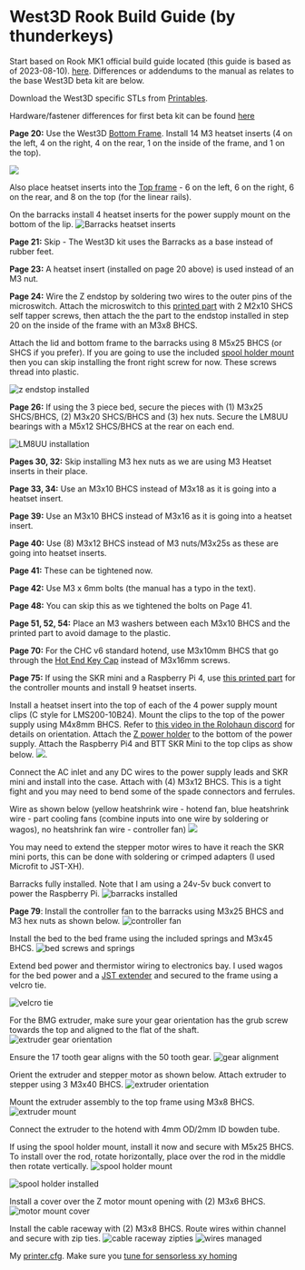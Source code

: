 # West3D Rook Build Guide (by thunderkeys)

Start based on Rook MK1 official build guide located (this guide is based as of 2023-08-10).   [here](https://drive.google.com/file/d/1Nc4iz1Pq0eWxs1gyqM3IEtTrQ-v9zu7r/view).  Differences or addendums to the manual as relates to the base West3D beta kit are below.

Download the West3D specific STLs from [Printables](https://www.printables.com/model/527671-west3d-rook-kit-supplemental-and-recommended-files).

Hardware/fastener differences for first beta kit can be found [here](https://docs.google.com/spreadsheets/d/1AoWmQpuaMPSvE4AcOIU-bLFHbUhuz8i3ynFlrqD2oZg/edit?usp=sharing)

**Page 20:** Use the West3D [Bottom Frame](https://www.printables.com/model/527671-west3d-rook-kit-supplemental-and-recommended-files/files#preview:file-Qj8dy).  Install 14 M3 heatset inserts (4 on the left, 4 on the right, 4 on the rear, 1 on the inside of the frame, and 1 on the top).

![](images/bottom-frame-heatsets.jpg)

Also place heatset inserts into the [Top frame](https://www.printables.com/model/527671-west3d-rook-kit-supplemental-and-recommended-files/files#preview:file-Qj8dr) - 6 on the left, 6 on the right, 6 on the rear, and 8 on the top (for the linear rails).

On the barracks install 4 heatset inserts for the power supply mount on the bottom of the lip.
![Barracks heatset inserts](images/barracks-heatsets-for-powersupply.jpg)

**Page 21:** Skip - The West3D kit uses the Barracks as a base instead of rubber feet.

**Page 23:** A heatset insert (installed on page 20 above) is used instead of an M3 nut.

**Page 24:** Wire the Z endstop by soldering two wires to the outer pins of the microswitch.  Attach the microswitch to this [printed part](https://www.printables.com/model/527671-west3d-rook-kit-supplemental-and-recommended-files/files#preview:file-uIERz) with 2 M2x10 SHCS self tapper screws, then attach the the part to the endstop installed in step 20 on the inside of the frame with an M3x8 BHCS.

Attach the lid and bottom frame to the barracks using 8 M5x25 BHCS (or SHCS if you prefer).  If you are going to use the included [spool holder mount](https://www.printables.com/model/527671-west3d-rook-kit-supplemental-and-recommended-files/files#preview:file-896Jm) then you can skip installing the front right screw for now.  These screws thread into plastic.

![z endstop installed](images/z-endstop-m2x10.jpg)

**Page 26:** If using the 3 piece bed, secure the pieces with (1) M3x25 SHCS/BHCS, (2) M3x20 SHCS/BHCS and (3) hex nuts. Secure the LM8UU bearings with a M5x12 SHCS/BHCS at the rear on each end.

![LM8UU installation](images/bed-lm8uu-screws-m5x12.jpg)

**Pages 30, 32:** Skip installing M3 hex nuts as we are using M3 Heatset inserts in their place.

**Page 33, 34:** Use an M3x10 BHCS instead of M3x18 as it is going into a heatset insert.

**Page 39:** Use an M3x10 BHCS instead of M3x16 as it is going into a heatset insert.

**Page 40:** Use (8) M3x12 BHCS instead of M3 nuts/M3x25s as these are going into heatset inserts.

**Page 41:** These can be tightened now.

**Page 42:** Use M3 x 6mm bolts (the manual has a typo in the text).

**Page 48:** You can skip this as we tightened the bolts on Page 41.

**Page 51, 52, 54:** Place an M3 washers between each M3x10 BHCS and the printed part to avoid damage to the plastic.

**Page 70:** For the CHC v6 standard hotend, use M3x10mm BHCS that go through the [Hot End Key Cap](https://www.printables.com/model/527671-west3d-rook-kit-supplemental-and-recommended-files/files#preview:file-tqCBB) instead of M3x16mm screws.

**Page 75:** If using the SKR mini and a Raspberry Pi 4, use [this printed part](https://www.printables.com/model/544118-e3-rpi-holder-for-west3d-rook) for the controller mounts and install 9 heatset inserts.  
  
Install a heatset insert into the top of each of the 4 power supply mount clips (C style for LMS200-10B24).  Mount the clips to the top of the power supply using M4x8mm BHCS.  Refer to [this video in the Rolohaun discord](https://discord.com/channels/946191040682008666/1071189083981881404/1130539585726840894) for details on orientation.  Attach the [Z power holder](https://www.printables.com/model/527671-west3d-rook-kit-supplemental-and-recommended-files/files#preview:file-2vhex) to the bottom of the power supply.  Attach the Raspberry Pi4 and BTT SKR Mini to the top clips as show below.
![](images/barracks-electronics-mounting.jpg).  
  
Connect the AC inlet and any DC wires to the power supply leads and SKR mini and install into the case.  Attach with (4) M3x12 BHCS.  This is a tight fight and you may need to bend some of the spade connectors and ferrules.

Wire as shown below (yellow heatshrink wire - hotend fan, blue heatshrink wire - part cooling fans (combine inputs into one wire by soldering or wagos), no heatshrink fan wire - controller fan)
![](images/skr-mini-ports.jpg)

You may need to extend the stepper motor wires to have it reach the SKR mini ports, this can be done with soldering or crimped adapters (I used Microfit to JST-XH).

Barracks fully installed.  Note that I am using a 24v-5v buck convert to power the Raspberry Pi.
![barracks installed](images/barracks-populated.jpg)

**Page 79**: Install the controller fan to the barracks using M3x25 BHCS and M3 hex nuts as shown below.
![controller fan](images/controller-fan-m3x25.jpg)

Install the bed to the bed frame using the included springs and M3x45 BHCS.
![bed screws and springs](images/bed-screws-springs.jpg)

Extend bed power and thermistor wiring to electronics bay.  I used wagos for the bed power and a [JST extender](https://www.amazon.com/gp/product/B09BN67SZ8) and secured to the frame using a velcro tie.

![velcro tie](images/secure-wagos-thermistor.jpg)

For the BMG extruder, make sure your gear orientation has the grub screw towards the top and aligned to the flat of the shaft.
![extruder gear orientation](images/extruder-gear-orientation.jpg)

Ensure the 17 tooth gear aligns with the 50 tooth gear. 
![gear alignment](images/extruder-gear-alignment.jpg)

Orient the extruder and stepper motor as shown below. Attach extruder to stepper using 3 M3x40 BHCS.
![extruder orientation](images/extruder-orientation.jpg)

Mount the extruder assembly to the top frame using M3x8 BHCS.
![extruder mount](images/extruder-mount-m3x8.jpg)

Connect the extruder to the hotend with 4mm OD/2mm ID bowden tube.

If using the spool holder mount, install it now and secure with M5x25 BHCS. To install over the rod, rotate horizontally, place over the rod in the middle then rotate vertically.
![spool holder mount](images/spool-holder-mount.jpg)

![spool holder installed](images/spool-holder.jpg)

Install a cover over the Z motor mount opening with (2) M3x6 BHCS.
![motor mount cover](images/motor-cover-m3x6.jpg)

Install the cable raceway with (2) M3x8 BHCS.  Route wires within channel and secure with zip ties.
![cable raceway zipties](images/cable-raceway-zipties.jpg)
![wires managed](images/wire-management.jpg)

My [printer.cfg](printer.cfg).  Make sure you [tune for sensorless xy homing](https://docs.vorondesign.com/community/howto/clee/sensorless_xy_homing.html)

